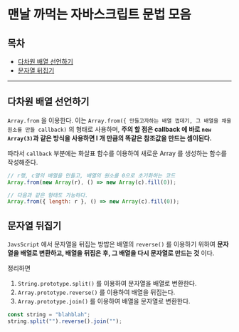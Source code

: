 # 맨날 까먹는 자바스크립트 문법 모음

## 목차

  <ul>
    <li>
      <a href="#다차원-배열-선언하기">다차원 배열 선언하기</a>
     </li>
     <li>
     <a href="#문자열-뒤집기">문자열 뒤집기</a>
     </li>
  </ul>

---

## 다차원 배열 선언하기

`Array.from` 을 이용한다.
이는 `Array.from({ 만들고자하는 배열 껍데기, 그 배열을 채울 원소를 만들 callback)` 의 형태로 사용하며, **주의 할 점은 callback 에 바로 `new Array(3)`과 같은 방식을 사용하면 l 개 만큼의 똑같은 참조값을 만드는 셈이된다.**

따라서 `callback` 부분에는 화살표 함수를 이용하여 새로운 Array 를 생성하는 함수를 작성해준다.

```javascript
// r행, c열의 배열을 만들고, 배열의 원소를 0으로 초기화하는 코드
Array.from(new Array(r), () => new Array(c).fill(0));

// 다음과 같은 형태도 가능하다.
Array.from({ length: r }, () => new Array(c).fill(0));
```

## 문자열 뒤집기

`JavsScript` 에서 문자열을 뒤집는 방밥은 배열의 `reverse()` 를 이용하기 위하여 **문자열을 배열로 변환하고, 배열을 뒤집은 후, 그 배열을 다시 문자열로 만드는 것** 이다.

정리하면

1. `String.prototype.split()` 를 이용하여 문자열을 배열로 변환한다.
2. `Array.prototype.reverse()` 를 이용하여 배열을 뒤집는다.
3. `Array.prototype.join()` 를 이용하여 배열을 문자열로 변환한다.

```javascript
const string = "blahblah";
string.split("").reverse().join("");
```
